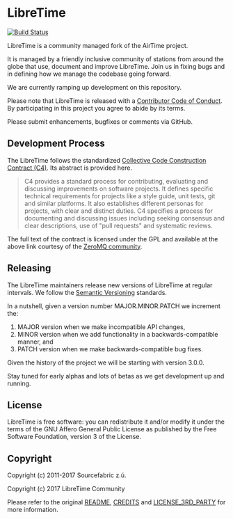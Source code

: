 # LibreTime

[![Build Status](https://travis-ci.org/LibreTime/libretime.svg?branch=master)](https://travis-ci.org/LibreTime/libretime)

LibreTime is a community managed fork of the AirTime project.

It is managed by a friendly inclusive community of stations 
from around the globe that use, document and improve LibreTime. 
Join us in fixing bugs and in defining how we manage the 
codebase going forward.

We are currently ramping up development on this repository.

Please note that LibreTime is released with a [Contributor Code 
of Conduct](https://github.com/LibreTime/code-of-conduct/blob/CODE-OF-CONDUCT.md).
By participating in this project you agree to abide by its terms.

Please submit enhancements, bugfixes or comments via GitHub.

## Development Process

The LibreTime follows the standardized [Collective Code Construction 
Contract (C4)](https://rfc.zeromq.org/spec:42/C4/). Its abstract is
provided here.

> C4 provides a standard process for contributing, evaluating and
> discussing improvements on software projects. It defines specific 
> technical requirements for projects like a style guide, unit tests,
> git and similar platforms. It also establishes different personas
> for projects, with clear and distinct duties. C4 specifies a process
> for documenting and discussing issues including seeking consensus
> and clear descriptions, use of "pull requests" and systematic reviews.

The full text of the contract is licensed under the GPL and available at
the above link courtesy of the [ZeroMQ community](http://zeromq.org/).

## Releasing

The LibreTime maintainers release new versions of LibreTime at regular
intervals. We follow the [Semantic Versioning](http://semver.org/spec/v2.0.0.html)
standards.

In a nutshell, given a version number MAJOR.MINOR.PATCH we increment the:

1. MAJOR version when we make incompatible API changes,
2. MINOR version when we add functionality in a backwards-compatible manner, and
3. PATCH version when we make backwards-compatible bug fixes.

Given the history of the project we will be starting with version 3.0.0.

Stay tuned for early alphas and lots of betas as we get development
up and running.

## License

LibreTime is free software: you can redistribute it and/or
modify it under the terms of the GNU Affero General Public
License as published by the Free Software Foundation, 
version 3 of the License.

## Copyright

Copyright (c) 2011-2017 Sourcefabric z.ú.

Copyright (c) 2017 LibreTime Community

Please refer to the original [README](README), 
[CREDITS](CREDITS) and [LICENSE_3RD_PARTY](LICENSE_3RD_PARTY) 
for more information.
